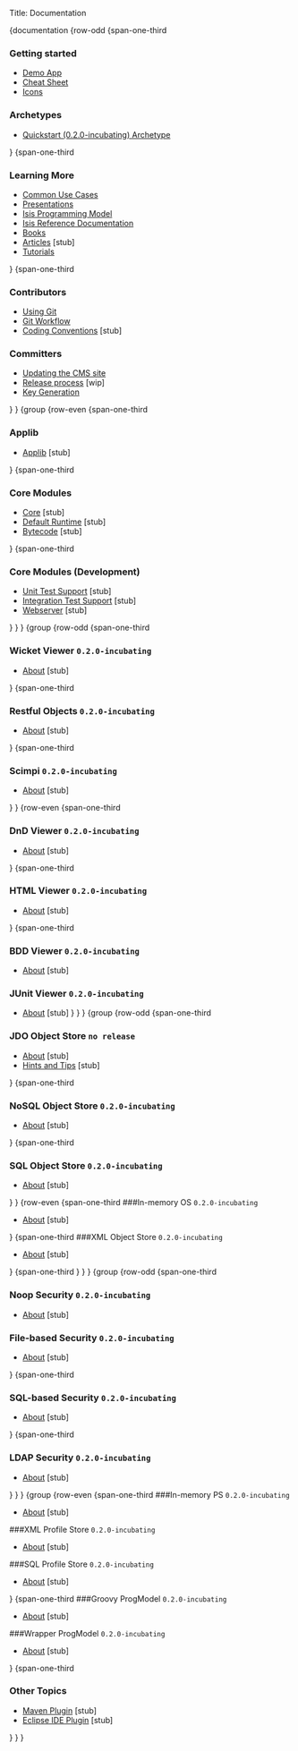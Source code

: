 Title: Documentation

{documentation
{row-odd
{span-one-third
### Getting started

- [Demo App](getting-started/demo-app.html)
- [Cheat Sheet](getting-started/cheat-sheet.html)
- [Icons](getting-started/icons.html)

### Archetypes

- [Quickstart (0.2.0-incubating) Archetype](getting-started/quickstart-archetype.html)
<!--
- [Wicket/Restful/JDO Archetype](getting-started/quickstart-archetype-wicket-restful-jdo.html)
- [Scimpi/NoSQL Archetype](getting-started/quickstart-archetype-scimpi-nosql.html)
- [DnD/XML Archetype](getting-started/quickstart-archetype-dnd-xml.html)
-->

}
{span-one-third
###  Learning More

- [Common Use Cases](learning-more/common-use-cases.html)
- [Presentations](learning-more/presentations.html)
- [Isis Programming Model](learning-more/isis-programming-model.html)
- [Isis Reference Documentation](learning-more/isis-reference-documentation.html)
- [Books](learning-more/books.html)
- [Articles](learning-more/articles.html) [stub]
- [Tutorials](learning-more/tutorials.html)

}
{span-one-third
###  Contributors

- [Using Git](contributors/using-git.html)
- [Git Workflow](contributors/git-workflow.html)
- [Coding Conventions](contributors/coding-conventions.html) [stub]

###  Committers

- [Updating the CMS site](contributors/updating-the-cms-site.html)
- [Release process](contributors/release-process.html) [wip]
- [Key Generation](contributors/key-generation.html)

}
}
{group
{row-even
{span-one-third
###  Applib

- [Applib](core/applib.html) [stub]

}
{span-one-third
### Core Modules

- [Core](core/core.html) [stub]
- [Default Runtime](core/runtime-dflt.html) [stub]
- [Bytecode](core/bytecode.html) [stub]

}
{span-one-third
### Core Modules (Development)

- [Unit Test Support](core/unittestsupport.html) [stub]
- [Integration Test Support](core/integtestsupport.html) [stub]
- [Webserver](core/webserver.html) [stub]

}
}
}
{group
{row-odd
{span-one-third
###  Wicket Viewer `0.2.0-incubating`

- [About](components/viewers/wicket/about.html) [stub]

}
{span-one-third
###  Restful Objects `0.2.0-incubating`

- [About](components/viewers/restfulobjects/about.html) [stub]

}
{span-one-third
###  Scimpi `0.2.0-incubating`

- [About](components/viewers/scimpi/about.html) [stub]

}
}
{row-even
{span-one-third
###  DnD Viewer `0.2.0-incubating`

- [About](components/viewers/dnd/about.html) [stub]

}
{span-one-third
### HTML Viewer `0.2.0-incubating`

- [About](components/viewers/html/about.html) [stub]

}
{span-one-third
### BDD Viewer `0.2.0-incubating`

- [About](components/viewers/bdd/about.html) [stub]

### JUnit Viewer `0.2.0-incubating`

- [About](components/viewers/junit/about.html) [stub]
}
}
}
{group
{row-odd
{span-one-third

###  JDO Object Store `no release`

- [About](components/objectstores/jdo/about.html) [stub]
- [Hints and Tips](components/objectstores/jdo/hints-and-tips.html) [stub]

}
{span-one-third
###  NoSQL Object Store `0.2.0-incubating`

- [About](components/objectstores/nosql/about.html) [stub]

}
{span-one-third
###  SQL Object Store `0.2.0-incubating`

- [About](components/objectstores/sql/about.html) [stub]

}
}
{row-even
{span-one-third
###In-memory OS `0.2.0-incubating`

- [About](components/objectstores/inmemory/about.html) [stub]

}
{span-one-third
###XML Object Store `0.2.0-incubating`

- [About](components/objectstores/xml/about.html) [stub]

}
{span-one-third
}
}
}
{group
{row-odd
{span-one-third

### Noop Security `0.2.0-incubating`

- [About](components/security/noop/about.html) [stub]

### File-based Security `0.2.0-incubating`

- [About](components/security/file/about.html) [stub]

}
{span-one-third
### SQL-based Security `0.2.0-incubating`

- [About](components/security/sql/about.html) [stub]

}
{span-one-third
### LDAP Security `0.2.0-incubating`

- [About](components/security/ldap/about.html) [stub]

}
}
}
{group
{row-even
{span-one-third
###In-memory PS `0.2.0-incubating`

- [About](components/profilestores/inmemory/about.html) [stub]

###XML Profile Store `0.2.0-incubating`

- [About](components/profilestores/xml/about.html) [stub]

###SQL Profile Store `0.2.0-incubating`

- [About](components/profilestores/sql/about.html) [stub]

}
{span-one-third
###Groovy ProgModel `0.2.0-incubating`

- [About](components/progmodels/groovy/about.html) [stub]

###Wrapper ProgModel `0.2.0-incubating`

- [About](components/progmodels/wrapper/about.html) [stub]

}
{span-one-third
###  Other Topics

- [Maven Plugin](other/maven.html) [stub]
- [Eclipse IDE Plugin](other/eclipse-plugin.html) [stub]

<!--
- [DSL](other/dsl.html) [stub]
-->

}
}
}
